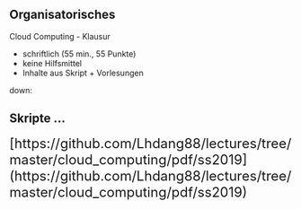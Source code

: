 ## Organisatorisches

Cloud Computing - Klausur

* schriftlich (55 min., 55 Punkte)
* keine Hilfsmittel
* Inhalte aus Skript + Vorlesungen

down:

## Skripte ...

<font size="5">
[https://github.com/Lhdang88/lectures/tree/master/cloud_computing/pdf/ss2019](https://github.com/Lhdang88/lectures/tree/master/cloud_computing/pdf/ss2019)</font>
